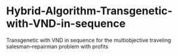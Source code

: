 # Hybrid-Algorithm-Transgenetic-with-VND-in-sequence
Transgenetic with VND in sequence for the multiobjective traveling salesman–repairman problem with profits
